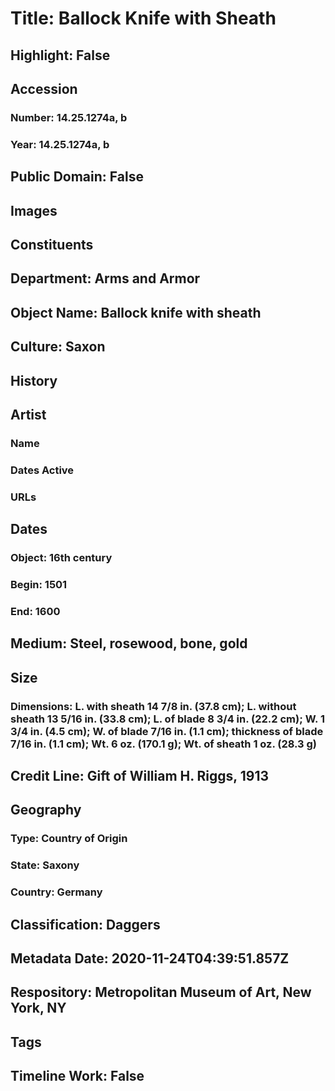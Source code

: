 # Title: Ballock Knife with Sheath
## Highlight: False
## Accession
### Number: 14.25.1274a, b
### Year: 14.25.1274a, b
## Public Domain: False
## Images
## Constituents
## Department: Arms and Armor
## Object Name: Ballock knife with sheath
## Culture: Saxon
## History
## Artist
### Name
### Dates Active
### URLs
## Dates
### Object: 16th century
### Begin: 1501
### End: 1600
## Medium: Steel, rosewood, bone, gold
## Size
### Dimensions: L. with sheath 14 7/8 in. (37.8 cm); L. without sheath 13 5/16 in. (33.8 cm); L. of blade 8 3/4 in. (22.2 cm); W. 1 3/4 in. (4.5 cm); W. of blade 7/16 in. (1.1 cm); thickness of blade 7/16 in. (1.1 cm); Wt. 6 oz. (170.1 g); Wt. of sheath 1 oz. (28.3 g)
## Credit Line: Gift of William H. Riggs, 1913
## Geography
### Type: Country of Origin
### State: Saxony
### Country: Germany
## Classification: Daggers
## Metadata Date: 2020-11-24T04:39:51.857Z
## Respository: Metropolitan Museum of Art, New York, NY
## Tags
## Timeline Work: False